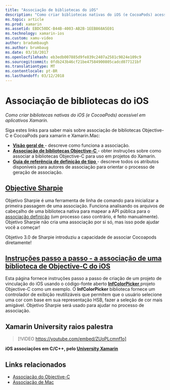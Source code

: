```yaml
---
title: "Associação de bibliotecas do iOS"
description: "Como criar bibliotecas nativas do iOS (e CocoaPods) acessível em aplicativos Xamarin."
ms.topic: article
ms.prod: xamarin
ms.assetid: EBDC50DC-B44B-4003-AB2B-1EEB868A5E01
ms.technology: xamarin-ios
ms.custom: xamu-video
author: bradumbaugh
ms.author: brumbaug
ms.date: 03/18/2017
ms.openlocfilehash: eb3edb007885d9fe839c2407a2581c9824e109c9
ms.sourcegitcommit: 0fdb243b46cf21be47584900805cadcd077121bf
ms.translationtype: MT
ms.contentlocale: pt-BR
ms.lasthandoff: 03/12/2018
---
```

# <a name="binding-ios-libraries"></a>Associação de bibliotecas do iOS

_Como criar bibliotecas nativas do iOS (e CocoaPods) acessível em aplicativos Xamarin._

Siga estes links para saber mais sobre associação de bibliotecas Objective-C e CocoaPods para xamarin e Xamarin.Mac:

- [**Visão geral de** ](~/cross-platform/macios/binding/overview.md) -
  descreve como funciona a associação.
- [**Associação de bibliotecas Objective-C** ](~/cross-platform/macios/binding/objective-c-libraries.md) -
  obter instruções sobre como associar a bibliotecas Objective-C para uso em projetos do Xamarin.
- [**Guia de referência de definição de tipo** ](~/cross-platform/macios/binding/binding-types-reference.md) -
  descreve todos os atributos disponíveis para autores de associação para orientar o processo de geração de associação.

## <a name="objective-sharpiecross-platformmaciosbindingobjective-sharpieindexmd"></a>[Objective Sharpie](~/cross-platform/macios/binding/objective-sharpie/index.md)

Objetivo Sharpie é uma ferramenta de linha de comando para inicializar a primeira passagem de uma associação.
Funciona analisando os arquivos de cabeçalho de uma biblioteca nativa para mapear a API pública para o [associação definição](~/cross-platform/macios/binding/objective-c-libraries.md) (um processo caso contrário, é feito manualmente). Objetivo Sharpie não cria uma associação por si só, mas isso pode ajudar você a começar!

Objetivo 3.0 de Sharpie introduziu a capacidade de associar Cocoapods diretamente!

## <a name="walkthrough---binding-an-ios-objective-c-librarywalkthroughmd"></a>[Instruções passo a passo - a associação de uma biblioteca de Objective-C do iOS](walkthrough.md)

Esta página fornece instruções passo a passo de criação de um projeto de vinculação do iOS usando o código-fonte aberto [ **InfColorPicker** ](https://github.com/InfinitApps/InfColorPicker) projeto Objective-C como um exemplo. O **InfColorPicker** biblioteca fornece um controlador de exibição reutilizáveis que permitem que o usuário selecione uma cor com base em sua representação HSB, fazer a seleção de cor mais amigável.
Objetivo Sharpie será usado para ajudar no processo de associação.

## <a name="xamarin-university-lightning-lecture"></a>Xamarin University raios palestra

> [!VIDEO https://youtube.com/embed/ZUoPLcmnf1o]

**iOS associações em C/C++, pelo [University Xamarin](https://university.xamarin.com/)**

## <a name="related-links"></a>Links relacionados

- [Associação do Objective-C](~/cross-platform/macios/binding/index.md)
- [Associação de Mac](~/mac/platform/binding.md)
